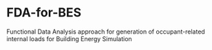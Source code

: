 # FDA-for-BES
Functional Data Analysis approach for generation of occupant-related internal loads for Building Energy Simulation

